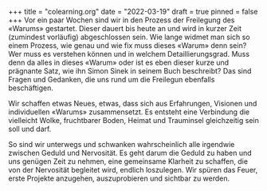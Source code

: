 +++
title = "colearning.org"
date = "2022-03-19"
draft = true
pinned = false
+++
Vor ein paar Wochen sind wir in den Prozess der Freilegung des «Warums» gestartet. Dieser dauert bis heute an und wird in kurzer Zeit (zumindest vorläufig) abgeschlossen sein. Wie lange widmet man sich so einem Prozess, wie genau und wie fix muss dieses «Warum» denn sein? Wer muss es verstehen können und in welchem Detaillierungsgrad. Muss denn da alles in dieses «Warum» oder ist es eben dieser kurze und prägnante Satz, wie ihn Simon Sinek in seinem Buch beschreibt? Das sind Fragen und Gedanken, die uns rund um die Freilegun ebenfalls beschäftigen. 

Wir schaffen etwas Neues, etwas, dass sich aus Erfahrungen, Visionen und individuellen «Warums» zusammensetzt. Es entsteht eine Verbindung die vielleicht Wolke, fruchtbarer Boden, Heimat und Trauminsel gleichzeitig sein soll und darf.

So sind wir unterwegs und schwanken wahrscheinlich alle irgendwie zwischen Geduld und Nervosität. Es geht darum die Geduld zu haben und uns genügen Zeit zu nehmen, eine gemeinsame Klarheit zu schaffen, die von der Nervosität begleitet wird, endlich loszulegen. Wir spüren das Feuer, erste Projekte anzugehen, auszuprobieren und sichtbar zu werden.